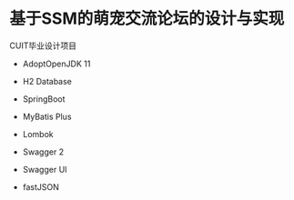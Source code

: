 # 基于SSM的萌宠交流论坛的设计与实现

CUIT毕业设计项目 

- AdoptOpenJDK 11

- H2 Database

- SpringBoot

- MyBatis Plus

- Lombok

- Swagger 2

- Swagger UI

- fastJSON
